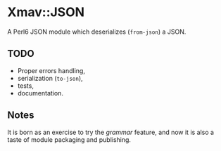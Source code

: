 # Xmav::JSON

A Perl6 JSON module which deserializes (`from-json`) a JSON.

## TODO

- Proper errors handling,
- serialization (`to-json`),
- tests,
- documentation.

## Notes

It is born as an exercise to try the *grammar* feature, and now it is
also a taste of module packaging and publishing.


